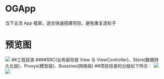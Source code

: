 # OGApp
当下主流 App 框架，适合快速搭建项目，避免重复造轮子
# 预览图
![](https://github.com/ChenHuangGitHub/OGApp/blob/master/Pic/1.gif)
##工程目录
####SRC(业务层存放 View 与 ViewController)、Store(数据持久化层)、Proxys(模型层)、Bussines(网络层)
##项目目录的分层如下所示：
![](https://github.com/ChenHuangGitHub/OGApp/blob/master/Pic/2.png)  ![](https://github.com/ChenHuangGitHub/OGApp/blob/master/Pic/3.png)
